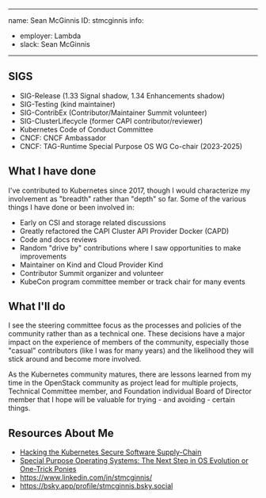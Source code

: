 -------------------------------------------------------------
name: Sean McGinnis
ID: stmcginnis
info:
  - employer: Lambda
  - slack: Sean McGinnis
-------------------------------------------------------------

## SIGS

- SIG-Release (1.33 Signal shadow, 1.34 Enhancements shadow)
- SIG-Testing (kind maintainer)
- SIG-ContribEx (Contributor/Maintainer Summit volunteer)
- SIG-ClusterLifecycle (former CAPI contributor/reviewer)
- Kubernetes Code of Conduct Committee
- CNCF: CNCF Ambassador
- CNCF: TAG-Runtime Special Purpose OS WG Co-chair (2023-2025)

## What I have done

I've contributed to Kubernetes since 2017, though I would characterize my
involvement as "breadth" rather than "depth" so far. Some of the various
things I have done or been involved in:

- Early on CSI and storage related discussions
- Greatly refactored the CAPI Cluster API Provider Docker (CAPD)
- Code and docs reviews
- Random "drive by" contributions where I saw opportunities to make improvements
- Maintainer on Kind and Cloud Provider Kind
- Contributor Summit organizer and volunteer
- KubeCon program committee member or track chair for many events

## What I'll do

I see the steering committee focus as the processes and policies of the
community rather than as a technical one. These decisions have a major impact
on the experience of members of the community, especially those "casual"
contributors (like I was for many years) and the likelihood they will stick
around and become more involved.

As the Kubernetes community matures, there are lessons learned from my time
in the OpenStack community as project lead for multiple projects, Technical
Committee member, and Foundation individual Board of Director member that I 
hope will be valuable for trying - and avoiding - certain things.

## Resources About Me

- [Hacking the Kubernetes Secure Software Supply-Chain](https://www.youtube.com/watch?v=57k-KwOsj9c)
- [Special Purpose Operating Systems: The Next Step in OS Evolution or One-Trick Ponies](https://www.youtube.com/watch?v=uD-T9LdfvrM)
- https://www.linkedin.com/in/stmcginnis/
- https://bsky.app/profile/stmcginnis.bsky.social
